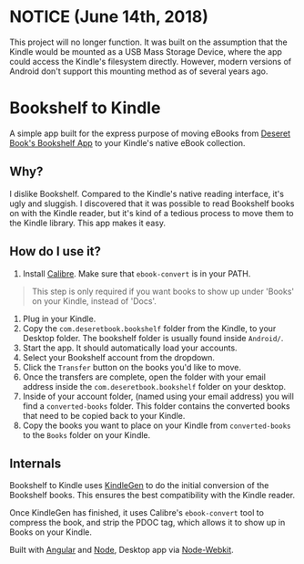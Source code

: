 # NOTICE (June 14th, 2018)

This project will no longer function. It was built on the assumption that the Kindle would be mounted as a USB Mass Storage Device, where the app could access the Kindle's filesystem directly. However, modern versions of Android don't support this mounting method as of several years ago.

# Bookshelf to Kindle

A simple app built for the express purpose of moving eBooks from [Deseret Book's Bookshelf App][1] to your Kindle's native eBook collection.

## Why?

I dislike Bookshelf. Compared to the Kindle's native reading interface, it's ugly and sluggish. I discovered that it was possible to read Bookshelf books on with the Kindle reader, but it's kind of a tedious process to move them to the Kindle library. This app makes it easy.

## How do I use it?

1. Install [Calibre][2]. Make sure that `ebook-convert` is in your PATH. 

> This step is only required if you want books to show up under 'Books' on your Kindle, instead of 'Docs'.

1. Plug in your Kindle.
2. Copy the `com.deseretbook.bookshelf` folder from the Kindle, to your Desktop folder. The bookshelf folder is usually found inside `Android/`.
3. Start the app. It should automatically load your accounts.
4. Select your Bookshelf account from the dropdown.
5. Click the `Transfer` button on the books you'd like to move. 
6. Once the transfers are complete, open the folder with your email address inside the `com.deseretbook.bookshelf` folder on your desktop.
7. Inside of your account folder, (named using your email address) you will find a `converted-books` folder. This folder contains the converted books that need to be copied back to your Kindle.
8. Copy the books you want to place on your Kindle from `converted-books` to the `Books` folder on your Kindle.

## Internals

Bookshelf to Kindle uses [KindleGen][3] to do the initial conversion of the Bookshelf books. This ensures the best compatibility with the Kindle reader.

Once KindleGen has finished, it uses Calibre's `ebook-convert` tool to compress the book, and strip the PDOC tag, which allows it to show up in Books on your Kindle.

Built with [Angular][4] and [Node][5], Desktop app via [Node-Webkit][6].

[1]: http://deseretbook.com/bookshelf
[2]: http://calibre-ebook.com/
[3]: http://www.amazon.com/gp/feature.html?docId=1000765211
[4]: https://angularjs.org/
[5]: http://nodejs.org/
[6]: https://github.com/rogerwang/node-webkit


